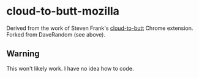 # cloud-to-butt-mozilla

Derived from the work of Steven Frank's [cloud-to-butt](https://github.com/panicsteve/cloud-to-butt) Chrome extension.
Forked from DaveRandom (see above).

## Warning

This won't likely work. I have no idea how to code.
